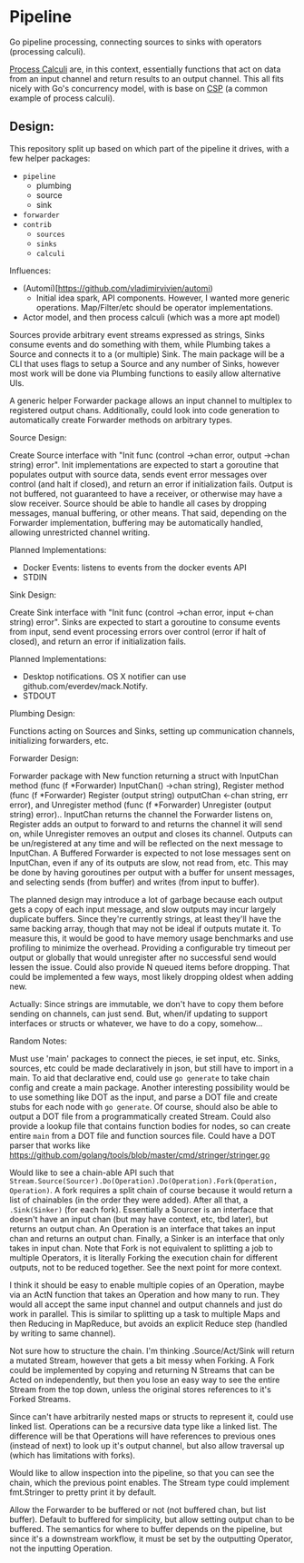 # Pipeline
Go pipeline processing, connecting sources to sinks with operators (processing calculi).

[Process Calculi](https://en.wikipedia.org/wiki/Process_calculus) are, in this context, essentially functions that act on data from an input channel and return results to an output channel. This all fits nicely with Go's concurrency model, with is base on [CSP](https://en.wikipedia.org/wiki/Communicating_sequential_processes) (a common example of process calculi).

## Design:

This repository split up based on which part of the pipeline it drives, with a few helper packages:
- `pipeline`
  - plumbing
  - source
  - sink
- `forwarder`
- `contrib`
  - `sources`
  - `sinks`
  - `calculi`

Influences:
- (Automi)[https://github.com/vladimirvivien/automi)
  - Initial idea spark, API components. However, I wanted more generic operations. Map/Filter/etc should be operator implementations.
- Actor model, and then process calculi (which was a more apt model)

Sources provide arbitrary event streams expressed as strings, Sinks consume events and do something with them, while Plumbing takes a Source and connects it to a (or multiple) Sink. The main package will be a CLI that uses flags to setup a Source and any number of Sinks, however most work will be done via Plumbing functions to easily allow alternative UIs.

A generic helper Forwarder package allows an input channel to multiplex to registered output chans. Additionally, could look into code generation to automatically create Forwarder methods on arbitrary types.

Source Design:

Create Source interface with "Init func (control ->chan error, output ->chan string) error". Init implementations are expected to start a goroutine that populates output with source data, sends event error messages over control (and halt if closed), and return an error if initialization fails. Output is not buffered, not guaranteed to have a receiver, or otherwise may have a slow receiver. Source should be able to handle all cases by dropping messages, manual buffering, or other means. That said, depending on the Forwarder implementation, buffering may be automatically handled, allowing unrestricted channel writing.

Planned Implementations:
- Docker Events: listens to events from the docker events API
- STDIN

Sink Design:

Create Sink interface with "Init func (control ->chan error, input <-chan string) error". Sinks are expected to start a goroutine to consume events from input, send event processing errors over control (error if halt of closed), and return an error if initialization fails.

Planned Implementations:
- Desktop notifications. OS X notifier can use github.com/everdev/mack.Notify.
- STDOUT

Plumbing Design:

Functions acting on Sources and Sinks, setting up communication channels, initializing forwarders, etc.

Forwarder Design:

Forwarder package with New function returning a struct with InputChan method (func (f *Forwarder) InputChan() ->chan string), Register method (func (f *Forwarder) Register (output string) outputChan <-chan string, err error), and Unregister method (func (f *Forwarder) Unregister (output string) error).. InputChan returns the channel the Forwarder listens on, Register adds an output to forward to and returns the channel it will send on, while Unregister removes an output and closes its channel. Outputs can be un/registered at any time and will be reflected on the next message to InputChan. A Buffered Forwarder is expected to not lose messages sent on InputChan, even if any of its outputs are slow, not read from, etc. This may be done by having goroutines per output with a buffer for unsent messages, and selecting sends (from buffer) and writes (from input to buffer).

The planned design may introduce a lot of garbage because each output gets a copy of each input message, and slow outputs may incur largely duplicate buffers. Since they're currently strings, at least they'll have the same backing array, though that may not be ideal if outputs mutate it. To measure this, it would be good to have memory usage benchmarks and use profiling to minimize the overhead. Providing a configurable try timeout per output or globally that would unregister after no successful send would lessen the issue. Could also provide N queued items before dropping. That could be implemented a few ways, most likely dropping oldest when adding new.

Actually: Since strings are immutable, we don't have to copy them before sending on channels, can just send. But, when/if updating to support interfaces or structs or whatever, we have to do a copy, somehow...

Random Notes:

Must use 'main' packages to connect the pieces, ie set input, etc. Sinks, sources, etc could be made declaratively in json, but still have to import in a main. To aid that declarative end, could use `go generate` to take chain config and create a main package. Another interesting possibility would be to use something like DOT as the input, and parse a DOT file and create stubs for each node with `go generate`. Of course, should also be able to output a DOT file from a programmatically created Stream. Could also provide a lookup file that contains function bodies for nodes, so can create entire `main` from a DOT file and function sources file. Could have a DOT parser that works like https://github.com/golang/tools/blob/master/cmd/stringer/stringer.go

Would like to see a chain-able API such that `Stream.Source(Sourcer).Do(Operation).Do(Operation).Fork(Operation, Operation)`. A fork requires a split chain of course because it would return a list of chainables (in the order they were added). After all that, a `.Sink(Sinker)` (for each fork). Essentially a Sourcer is an interface that doesn't have an input chan (but may have context, etc, tbd later), but returns an output chan. An Operation is an interface that takes an input chan and returns an output chan. Finally, a Sinker is an interface that only takes in input chan. Note that Fork is not equivalent to splitting a job to multiple Operators, it is literally Forking the execution chain for different outputs, not to be reduced together. See the next point for more context.

I think it should be easy to enable multiple copies of an Operation, maybe via an ActN function that takes an Operation and how many to run. They would all accept the same input channel and output channels and just do work in parallel. This is similar to splitting up a task to multiple Maps and then Reducing in MapReduce, but avoids an explicit Reduce step (handled by writing to same channel).

Not sure how to structure the chain. I'm thinking .Source/Act/Sink will return a mutated Stream, however that gets a bit messy when Forking. A Fork could be implemented by copying and returning N Streams that can be Acted on independently, but then you lose an easy way to see the entire Stream from the top down, unless the original stores references to it's Forked Streams.

Since can't have arbitrarily nested maps or structs to represent it, could use linked list. Operations can be a recursive data type like a linked list. The difference will be that Operations will have references to previous ones (instead of next) to look up it's output 
channel, but also allow traversal up (which has limitations with forks).

Would like to allow inspection into the pipeline, so that you can see the chain, which the previous point enables. The Stream type could implement fmt.Stringer to pretty print it by default.

Allow the Forwarder to be buffered or not (not buffered chan, but list buffer). Default to buffered for simplicity, but allow setting output chan to be buffered. The semantics for where to buffer depends on the pipeline, but since it's a downstream workflow, it must be set by the outputting Operator, not the inputting Operation.
